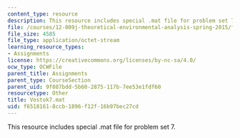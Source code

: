 ```yaml
---
content_type: resource
description: This resource includes special .mat file for problem set 7.
file: /courses/12-009j-theoretical-environmental-analysis-spring-2015/f65181618ccb1896f12f16b97bec27cd_Vostok7.mat
file_size: 4585
file_type: application/octet-stream
learning_resource_types:
- Assignments
license: https://creativecommons.org/licenses/by-nc-sa/4.0/
ocw_type: OCWFile
parent_title: Assignments
parent_type: CourseSection
parent_uid: 9f087bdd-5b60-2875-117b-7ee53e1fdf60
resourcetype: Other
title: Vostok7.mat
uid: f6518161-8ccb-1896-f12f-16b97bec27cd
---
```

This resource includes special .mat file for problem set 7.